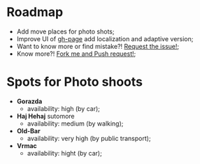 # Roadmap

* Add move places for photo shots;
* Improve UI of [gh-page](http://montehacks.github.io) add localization and adaptive version;
* Want to know more or find mistake?! [Request the issue!](https://github.com/montehacks/montehacks.github.io/issues);
* Know more?! [Fork me and Push request!](https://github.com/montehacks/montehacks.github.io#fork-destination-box);

# Spots for Photo shoots

* **Gorazda**
   * availability: high (by car);
* **Haj Hehaj** sutomore
   * availability: medium (by walking);
* **Old-Bar**
   * availability: very high (by public transport);
* **Vrmac**
   * availability: hight (by car);
